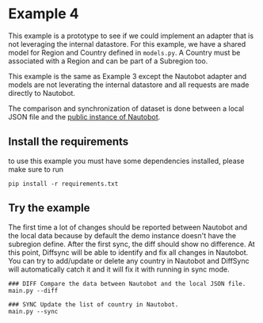 
# Example 4

This example is a prototype to see if we could implement an adapter that is not leveraging the internal datastore. For this example, we have a shared model for Region and Country defined in `models.py`.
A Country must be associated with a Region and can be part of a Subregion too.

This example is the same as Example 3 except the Nautobot adapter and models are not leverating the internal datastore and all requests are made directly to Nautobot.

The comparison and synchronization of dataset is done between a local JSON file and the [public instance of Nautobot](https://demo.nautobot.com).

## Install the requirements

to use this example you must have some dependencies installed, please make sure to run 
```
pip install -r requirements.txt
```

## Try the example

The first time a lot of changes should be reported between Nautobot and the local data because by default the demo instance doesn't have the subregion define.
After the first sync, the diff should show no difference. 
At this point, Diffsync will be able to identify and fix all changes in Nautobot. You can try to add/update or delete any country in Nautobot and DiffSync will automatically catch it and it will fix it with running in sync mode.

```
### DIFF Compare the data between Nautobot and the local JSON file.
main.py --diff

### SYNC Update the list of country in Nautobot.
main.py --sync
```

